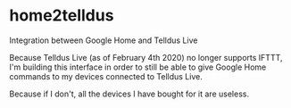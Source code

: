 # home2telldus
Integration between Google Home and Telldus Live

Because Telldus Live (as of February 4th 2020) no longer supports IFTTT, 
I'm building this interface  in order to still be able to give Google Home 
commands to my devices connected to Telldus Live.

Because if I don't, all the devices I have bought for it are useless.
